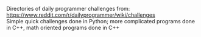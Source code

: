 Directories of daily programmer challenges from: https://www.reddit.com/r/dailyprogrammer/wiki/challenges <br/>
Simple quick challenges done in Python; more complicated programs done in C++, math oriented programs done in C++ <br/>
